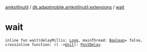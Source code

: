 [amkotlinutil](../index.md) / [dk.adaptmobile.amkotlinutil.extensions](index.md) / [wait](wait.md)

# wait

`inline fun wait(delayMillis: `[`Long`](https://kotlinlang.org/api/latest/jvm/stdlib/kotlin/-long/index.html)`, mainThread: `[`Boolean`](https://kotlinlang.org/api/latest/jvm/stdlib/kotlin/-boolean/index.html)` = false, crossinline function: () -> `[`Unit`](https://kotlinlang.org/api/latest/jvm/stdlib/kotlin/-unit/index.html)`): `[`PostDelay`](../dk.adaptmobile.amkotlinutil.model/-post-delay/index.md)